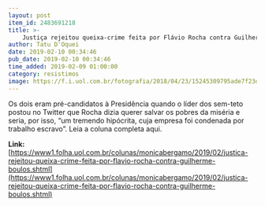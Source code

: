 ```yaml
---
layout: post
item_id: 2483691218
title: >-
    Justiça rejeitou queixa-crime feita por Flávio Rocha contra Guilherme Boulos
author: Tatu D'Oquei
date: 2019-02-10 00:34:46
pub_date: 2019-02-10 00:34:46
time_added: 2019-02-09 01:00:00
category: resistimos
image: https://f.i.uol.com.br/fotografia/2018/04/23/15245309795ade7f23d2c2c_1524530979_3x2_rt.jpg
---
```


Os dois eram pré-candidatos à Presidência quando o líder dos sem-teto postou no Twitter que Rocha dizia querer salvar os pobres da miséria e seria, por isso, “um tremendo hipócrita, cuja empresa foi condenada por trabalho escravo”. Leia a coluna completa aqui.

**Link:** [https://www1.folha.uol.com.br/colunas/monicabergamo/2019/02/justica-rejeitou-queixa-crime-feita-por-flavio-rocha-contra-guilherme-boulos.shtml](https://www1.folha.uol.com.br/colunas/monicabergamo/2019/02/justica-rejeitou-queixa-crime-feita-por-flavio-rocha-contra-guilherme-boulos.shtml)

